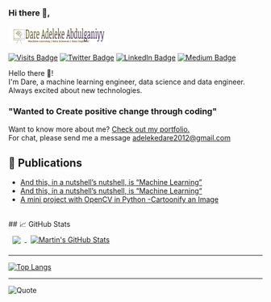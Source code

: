 ### Hi there 👋,

<!--
**dhrey112/dhrey112** is a ✨ _special_ ✨ repository because its `README.md` (this file) appears on your GitHub profile.

Here are some ideas to get you started:

- 🔭 I’m currently working on ...
- 🌱 I’m currently learning ...
- 👯 I’m looking to collaborate on ...
- 🤔 I’m looking for help with ...
- 💬 Ask me about ...
- 📫 How to reach me: ...
- 😄 Pronouns: ...
- ⚡ Fun fact: ...
-->
[![Dare's GitHub Banner](./img/mylogo.png)](https://dhrey112.github.io)

[![Visits Badge](https://badges.pufler.dev/visits/dhrey112/dhrey112)](https://dhrey112.github.io)
[![Twitter Badge](https://img.shields.io/badge/Twitter-Profile-informational?style=flat&logo=twitter&logoColor=white&color=1CA2F1)](https://twitter.com/dhrey112)
[![LinkedIn Badge](https://img.shields.io/badge/LinkedIn-Profile-informational?style=flat&logo=linkedin&logoColor=white&color=0D76A8)](https://www.linkedin.com/in/dare112/)
[![Medium Badge](https://img.shields.io/badge/CodePen-Profile-informational?style=flat&logo=codepen&logoColor=white&color=black)](https://codepen.io/braydoncoyer)

Hello there 👋!
<br>
I'm Dare, a machine learning engineer, data science and data engineer. Always excited about new technologies.

### "Wanted to Create positive change through coding"<br>

Want to know more about me? [Check out my portfolio.](https://dhrey112.github.io/)
<br>
For chat, please send me a message <adelekedare2012@gmail.com>

## 📝 Publications <br>

<!-- BLOG-POST-LIST:START -->
- [And this, in a nutshell’s nutshell, is “Machine Learning”](https://medium.com/@dhrey112/and-this-in-a-nutshells-nutshell-is-machine-learning-fdd4cc486b15?source=rss-9457b9e504be------2)
- [And this, in a nutshell’s nutshell, is “Machine Learning“](https://medium.com/boundlessinfo/and-this-in-a-nutshells-nutshell-is-machine-learning-1ef15b2c1464?source=rss-9457b9e504be------2)
- [A mini project with OpenCV in Python -Cartoonify an Image](https://medium.com/boundlessinfo/a-mini-project-with-opencv-in-python-cartoonify-an-image-d82b9ff6df70?source=rss-9457b9e504be------2)
<!-- BLOG-POST-LIST:END -->
<br>
## &#x1f4c8; GitHub Stats

<br>

<a href="https://github.com/dhrey112">
  <img align="center" style="margin:0.5rem" src="https://github-readme-stats.vercel.app/api/top-langs/?username=dhrey112&hide=html,css&title_color=ffffff&text_color=c9cacc&icon_color=4AB197&bg_color=1A2B34" />
</a>

<a href="https://github.com/dhrey112">
  <img align="center" style="margin:0.5rem" src="https://github-readme-stats.vercel.app/api?username=dhrey112&show_icons=true&line_height=27&count_private=true&title_color=ffffff&text_color=c9cacc&icon_color=4AB097&bg_color=1A2B34" alt="Martin's GitHub Stats" />
</a>



<codersrank-skills-chart username="dhrey112"></codersrank-skills-chart>

---
[![Top Langs](https://github-readme-stats.vercel.app/api/top-langs/?username=dhrey112&layout=compact)](https://github.com/dhrey112/github-readme-stats)

---
![Quote](https://github-readme-quotes.herokuapp.com/quote?theme=dark&animation=grow_out_in)
